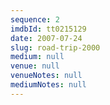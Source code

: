 ```yaml
---
sequence: 2
imdbId: tt0215129
date: 2007-07-24
slug: road-trip-2000
medium: null
venue: null
venueNotes: null
mediumNotes: null
---
```


